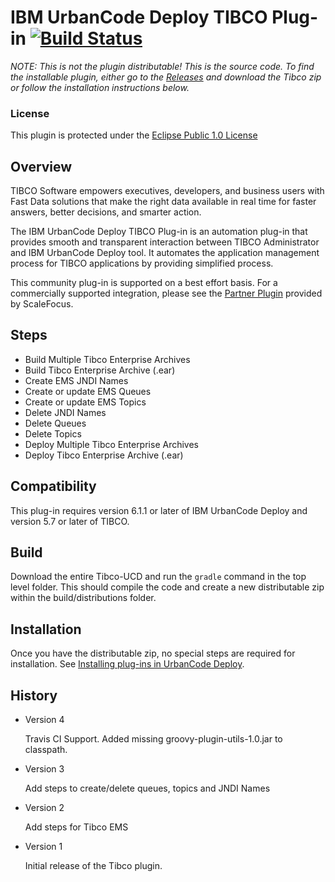 # IBM UrbanCode Deploy TIBCO Plug-in [![Build Status](https://travis-ci.org/IBM-UrbanCode/Tibco-UCD.svg?branch=master)](https://travis-ci.org/IBM-UrbanCode/Tibco-UCD)


*NOTE: This is not the plugin distributable! This is the source code. To find the
installable plugin, either go to the [Releases](https://github.com/IBM-UrbanCode/Tibco-UCD/releases)
and download the Tibco zip or follow the installation instructions below.*

### License
This plugin is protected under the [Eclipse Public 1.0 License](http://www.eclipse.org/legal/epl-v10.html)

## Overview

TIBCO Software empowers executives, developers, and business users with Fast Data solutions that make the right data available in real time for faster answers, better decisions, and smarter action.

The IBM UrbanCode Deploy TIBCO Plug-in is an automation plug-in that provides smooth and transparent interaction between TIBCO Administrator and IBM UrbanCode Deploy tool. It automates the application management process for TIBCO applications by providing simplified process.

This community plug-in is supported on a best effort basis. For a commercially supported integration, please see the [Partner Plugin](https://developer.ibm.com/urbancode/plugin/tibco/) provided by ScaleFocus.

## Steps

* Build Multiple Tibco Enterprise Archives
* Build Tibco Enterprise Archive (.ear)
* Create EMS JNDI Names
* Create or update EMS Queues
* Create or update EMS Topics
* Delete JNDI Names
* Delete Queues
* Delete Topics
* Deploy Multiple Tibco Enterprise Archives
* Deploy Tibco Enterprise Archive (.ear)

## Compatibility
This plug-in requires version 6.1.1 or later of IBM UrbanCode Deploy and version 5.7 or later of TIBCO.

## Build
Download the entire Tibco-UCD and run the `gradle` command in the top level folder.
This should compile the code and create a new distributable zip within the build/distributions folder.

## Installation
Once you have the distributable zip, no special steps are required for installation.
See [Installing plug-ins in UrbanCode Deploy](https://developer.ibm.com/urbancode/docs/installing-plugins-ucd/#ucd).

## History
* Version 4

    Travis CI Support.
    Added missing groovy-plugin-utils-1.0.jar to classpath.

* Version 3

    Add steps to create/delete queues, topics and JNDI Names

* Version 2

    Add steps for Tibco EMS

* Version 1

    Initial release of the Tibco plugin.
